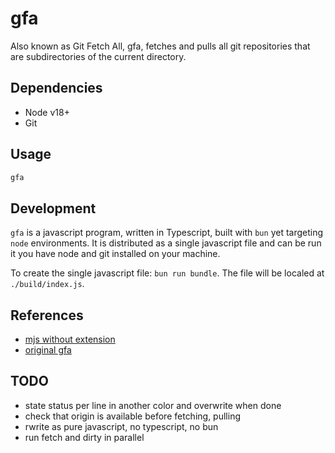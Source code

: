 # gfa

Also known as Git Fetch All, gfa, fetches and pulls all git repositories that are subdirectories of the current directory.

## Dependencies

- Node v18+
- Git

## Usage

```bash
gfa
```

## Development

`gfa` is a javascript program, written in Typescript, built with `bun` yet targeting `node` environments. It is distributed as a single javascript file and can be run it you have node and git installed on your machine.

To create the single javascript file: `bun run bundle`. The file will be localed at `./build/index.js`.

## References

- [mjs without extension](https://2ality.com/2022/07/nodejs-esm-shell-scripts.html#unix%3A-arbitrary-filename-extension-via-a-shell-prolog)
- [original gfa](https://gist.github.com/kwo/bbd251ab1d3392ad95dc889948177a78)

## TODO

- state status per line in another color and overwrite when done
- check that origin is available before fetching, pulling
- rwrite as pure javascript, no typescript, no bun
- run fetch and dirty in parallel
